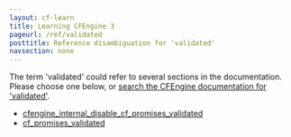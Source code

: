 ```yaml
---
layout: cf-learn
title: Learning CFEngine 3
pageurl: /ref/validated
posttitle: Reference disambiguation for 'validated'
navsection: none
---
```


The term 'validated' could refer to several sections in the documentation. Please choose one below, or
[search the CFEngine documentation for 'validated'](http://docs.cfengine.com/latest/search.html?q=validated).

- [cfengine_internal_disable_cf_promises_validated](http://docs.cfengine.com/latest/guide-writing-and-serving-policy-policy-framework.html#cfengine_internal_disable_cf_promises_validated)
- [cf_promises_validated](http://docs.cfengine.com/latest/guide-writing-and-serving-policy-policy-framework.html#cf_promises_validated)

